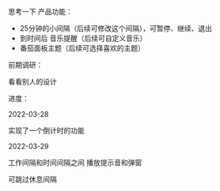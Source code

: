 思考一下 产品功能：

* 25分钟的小间隔（后续可修改这个间隔），可暂停、继续、退出
* 到时间后 音乐提醒（后续可自定义音乐）
* 番茄面板主题（后续可选择喜欢的主题）



前期调研：

看看别人的设计



进度：

2022-03-28 

实现了一个倒计时的功能



2022-03-29

工作间隔和时间间隔之间 播放提示音和弹窗

可跳过休息间隔



